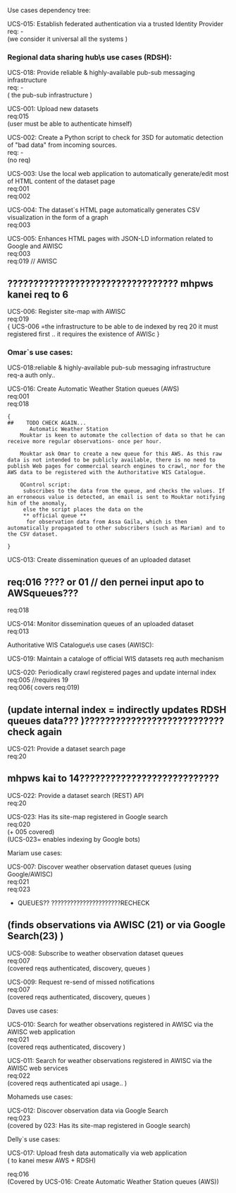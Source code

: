 Use cases dependency tree:



UCS-015: Establish federated authentication via a trusted Identity Provider  
req: -  
(we consider it universal all the systems )


### Regional data sharing hub\s use cases (RDSH):  
UCS-018: Provide reliable & highly-available pub-sub messaging infrastructure  
req: -  
( the pub-sub infrastructure )  

UCS-001: Upload new datasets  
req:015  
(user must be able to authenticate himself)  

UCS-002: Create a Python script to check for 3SD for automatic detection of "bad data" from incoming sources.  
req: -  
(no req)  

UCS-003: Use the local web application to automatically generate/edit most of HTML content of the dataset page  
req:001  
req:002  

UCS-004: The dataset`s HTML page automatically generates CSV visualization in the form of a graph  
req:003  

UCS-005: Enhances HTML pages with JSON-LD information related to Google and AWISC  
req:003  
req:019 // AWISC  
## ????????????????????????????????? mhpws kanei req to 6  


UCS-006: Register site-map with AWISC  
req:019  
{ UCS-006 =the infrastructure  to be able to de indexed by req 20 it must registered first .. it requires the existence of AWISc  }  



### Omar`s use cases:  

UCS-018:reliable & highly-available pub-sub messaging infrastructure  
req-a auth only..  

UCS-016: Create Automatic Weather Station queues (AWS)  
req:001  
req:018  
```
{ 
##    TODO CHECK AGAIN...  
       Automatic Weather Station  
    Mouktar is keen to automate the collection of data so that he can receive more regular observations- once per hour.   
  
    Mouktar ask Omar to create a new queue for this AWS. As this raw data is not intended to be publicly available, there is no need to publish Web pages for commercial search engines to crawl, nor for the AWS data to be registered with the Authoritative WIS Catalogue.  

    QControl script:  
     subscribes to the data from the queue, and checks the values. If an erroneous value is detected, an email is sent to Mouktar notifying him of the anomaly,   
     else the script places the data on the   
     ** official queue **  
      for observation data from Assa Gaïla, which is then automatically propagated to other subscribers (such as Mariam) and to the CSV dataset.  

}
```  

UCS-013: Create dissemination queues of an uploaded dataset  
## req:016 ???? or 01 // den pernei input apo to AWSqueues???  
req:018  
    
UCS-014: Monitor dissemination queues of an uploaded dataset  
req:013  


Authoritative WIS Catalogue\s use cases (AWISC):

UCS-019: Maintain a cataloge of official WIS datasets
req auth mechanism


  
UCS-020: Periodically crawl registered pages and update internal index  
req:005 //requires 19  
req:006( covers req:019)  
## (update internal index = indirectly updates RDSH queues data??? )???????????????????????????check again  


UCS-021: Provide a dataset search page  
req:20  
## mhpws kai to 14???????????????????????????  

UCS-022: Provide a dataset search (REST) API  
req:20  


UCS-023: Has its site-map registered in Google search  
req:020  
(+ 005  covered)  
(UCS-023= enables indexing by Google bots)  




Mariam use cases:  

UCS-007: Discover weather observation dataset queues (using Google/AWISC)  
req:021   
req:023  
+ QUEUES?? ??????????????????????RECHECK  
## (finds observations via AWISC (21) or via Google Search(23) )    

 
UCS-008: Subscribe to weather observation dataset queues  
req:007  
(covered reqs authenticated, discovery, queues  )  


UCS-009: Request re-send of missed notifications  
req:007  
(covered reqs authenticated, discovery, queues  )  


Daves use cases:  

UCS-010: Search for weather observations registered in AWISC via the AWISC web application  
req:021  
(covered reqs authenticated, discovery )  


UCS-011: Search for weather observations registered in AWISC via the AWISC web services  
req:022  
(covered reqs authenticated api usage.. )  



Mohameds use cases:  

UCS-012: Discover observation data via Google Search  
req:023  
(covered by 023: Has its site-map registered in Google search)  
  
Delly`s use cases:
  

UCS-017: Upload fresh data automatically via web application  
( to kanei mesw AWS + RDSH)  

req:016  
(Covered by UCS-016: Create Automatic Weather Station queues (AWS))  
